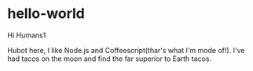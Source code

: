 # hello-world

Hi Humans1

Hubot here, I like Node.js and Coffeescript(thar's what I'm mode of!).
I've had tacos on the moon and find the far superior to Earth tacos.
